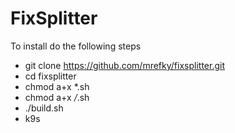 # FixSplitter



To install do the following steps
* git clone https://github.com/mrefky/fixsplitter.git
* cd fixsplitter
* chmod a+x *.sh
* chmod a+x */*.sh
* ./build.sh
* k9s